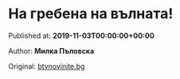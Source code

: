
# На гребена на вълната!

Published at: **2019-11-03T00:00:00+00:00**

Author: **Милка Пъловска**

Original: [btvnovinite.bg](https://btvnovinite.bg/az-reporterut/priroda/na-grebena-na-valnata_536694.html)


